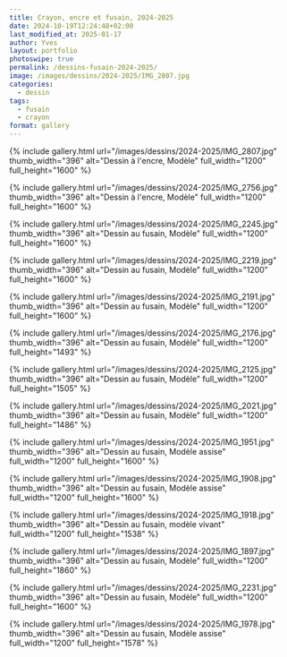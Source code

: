 ```yaml
---
title: Crayon, encre et fusain, 2024-2025
date: 2024-10-19T12:24:48+02:00
last_modified_at: 2025-01-17
author: Yves
layout: portfolio
photoswipe: true
permalink: /dessins-fusain-2024-2025/
image: /images/dessins/2024-2025/IMG_2807.jpg
categories:
  - dessin
tags:
  - fusain
  - crayon
format: gallery
---
```


<div class="photoswipe-gallery">

{% include gallery.html
url="/images/dessins/2024-2025/IMG_2807.jpg"
thumb_width="396" alt="Dessin à l'encre, Modèle"
full_width="1200" full_height="1600"
%}  

{% include gallery.html
url="/images/dessins/2024-2025/IMG_2756.jpg"
thumb_width="396" alt="Dessin à l'encre, Modèle"
full_width="1200" full_height="1600"
%}
  
{% include gallery.html
url="/images/dessins/2024-2025/IMG_2245.jpg"
thumb_width="396" alt="Dessin au fusain, Modèle"
full_width="1200" full_height="1600"
%}  

{% include gallery.html
url="/images/dessins/2024-2025/IMG_2219.jpg"
thumb_width="396" alt="Dessin au fusain, Modèle"
full_width="1200" full_height="1600"
%}  

{% include gallery.html
url="/images/dessins/2024-2025/IMG_2191.jpg"
thumb_width="396" alt="Dessin au fusain, Modèle"
full_width="1200" full_height="1600"
%} 

{% include gallery.html
url="/images/dessins/2024-2025/IMG_2176.jpg"
thumb_width="396" alt="Dessin au fusain, Modèle"
full_width="1200" full_height="1493"
%}    
     
  
{% include gallery.html
url="/images/dessins/2024-2025/IMG_2125.jpg"
thumb_width="396" alt="Dessin au fusain, Modèle"
full_width="1200" full_height="1505"
%}  
 
{% include gallery.html
  url="/images/dessins/2024-2025/IMG_2021.jpg"
  thumb_width="396" alt="Dessin au fusain, Modèle"
  full_width="1200" full_height="1486"
  %}
  
{% include gallery.html
  url="/images/dessins/2024-2025/IMG_1951.jpg"
  thumb_width="396" alt="Dessin au fusain, Modèle assise"
  full_width="1200" full_height="1600"
   %}  
  
{% include gallery.html
     url="/images/dessins/2024-2025/IMG_1908.jpg"
     thumb_width="396" alt="Dessin au fusain, Modèle assise"
     full_width="1200" full_height="1600"
   %}
   
{% include gallery.html
  url="/images/dessins/2024-2025/IMG_1918.jpg"
  thumb_width="396" alt="Dessin au fusain, modèle vivant"
  full_width="1200" full_height="1538"
%}

{% include gallery.html
url="/images/dessins/2024-2025/IMG_1897.jpg"
thumb_width="396" alt="Dessin au fusain, Modèle"
full_width="1200" full_height="1860"
%}

{% include gallery.html
url="/images/dessins/2024-2025/IMG_2231.jpg"
thumb_width="396" alt="Dessin au fusain, Modèle"
full_width="1200" full_height="1600"
%}
 
{% include gallery.html
  url="/images/dessins/2024-2025/IMG_1978.jpg"
  thumb_width="396" alt="Dessin au fusain, Modèle assise"
  full_width="1200" full_height="1578"
%}
  
</div>